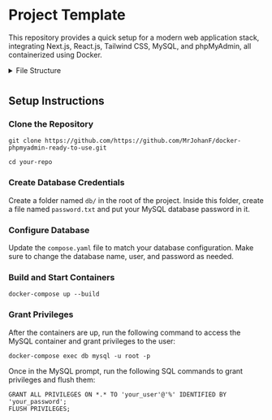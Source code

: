 # Project Template

This repository provides a quick setup for a modern web application stack, integrating Next.js, React.js, Tailwind CSS, MySQL, and phpMyAdmin, all containerized using Docker.

<details>

<summary>File Structure</summary>

- **`public/`**: Contains static files such as images and favicon.
- **`src/`**: Contains the source code for the project.
  - **`app/`**: Contains the application routes and layout components.
    - **`about/`**: Route-specific components for the about page.
      - **`page.js`**: Defines the content for the about route.
    - **`api/`**: Contains API route handlers.
    - **`layout.js`**: Defines the layout for the application, including shared UI elements like headers and footers.
    - **`page.js`**: Defines the content for the root route (/).
  - **`components/`**: Contains reusable React components.
  - **`context/`**: Contains React context providers for global state management.
  - **`hooks/`**: Contains custom React hooks.
  - **`lib/`**: Contains libraries and utilities.
  - **`utils/`**: Contains utility functions and helpers.
- **`.dockerignore`**: Specifies files and directories to be ignored by Docker during the build process.
- **`.gitignore`**: Specifies files and directories to be ignored by Git.
- **`compose.yaml`**: Docker Compose configuration file for defining and running multi-container Docker applications.
- **`Dockerfile`**: Instructions for building the Docker image for the application.
- **`jsconfig.json`**: Configuration file for JavaScript project settings and module resolution.
- **`next.config.msj`**: Configuration file for customizing Next.js settings.
- **`package.json`** Lists project dependencies, scripts, and metadata.
- **`postcss.config.msj`** Configuration file for PostCSS, used for processing CSS.
- **`README.md`** Project overview and instructions.
- **`README.Docker.md`** If used, should contain Docker-specific instructions and information.
- **`tailwind.config.js`** Configuration file for Tailwind CSS, if Tailwind is used in the project.

</details>

#

## Setup Instructions

### Clone the Repository

```
git clone https://github.com/https://github.com/MrJohanF/docker-phpmyadmin-ready-to-use.git
```
```
cd your-repo
```

### Create Database Credentials

Create a folder named `db/` in the root of the project. Inside this folder, create a file named `password.txt` and put your MySQL database password in it.

### Configure Database 

Update the `compose.yaml` file to match your database configuration. Make sure to change the database name, user, and password as needed.

### Build and Start Containers

```
docker-compose up --build
```

### Grant Privileges

After the containers are up, run the following command to access the MySQL container and grant privileges to the user:

```
docker-compose exec db mysql -u root -p
```

Once in the MySQL prompt, run the following SQL commands to grant privileges and flush them:

```
GRANT ALL PRIVILEGES ON *.* TO 'your_user'@'%' IDENTIFIED BY 'your_password';
FLUSH PRIVILEGES;
```



